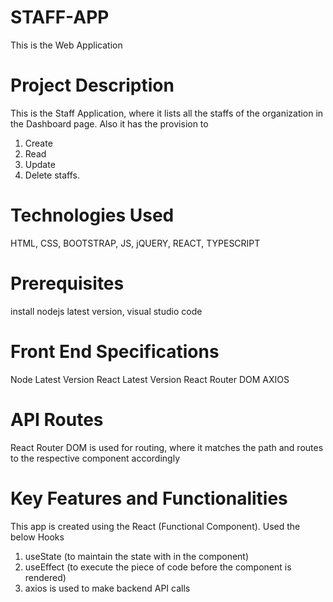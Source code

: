 # STAFF-APP
This is the Web Application

# Project Description
This is the Staff Application, where it lists all the staffs of the organization in the Dashboard page.
Also it has the provision to 
1. Create
2. Read
3. Update
4. Delete staffs.

# Technologies Used
HTML, CSS, BOOTSTRAP, JS, jQUERY, REACT, TYPESCRIPT

# Prerequisites
install nodejs latest version, visual studio code

# Front End Specifications
Node Latest Version
React Latest Version
React Router DOM
AXIOS

# API Routes
React Router DOM is used for routing, where it matches the path and routes to the respective component accordingly

# Key Features and Functionalities
This app is created using the React (Functional Component).
Used the below Hooks 
1. useState (to maintain the state with in the component)
2. useEffect (to execute the piece of code before the component is rendered)
3. axios is used to make backend API calls
